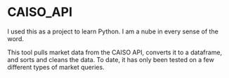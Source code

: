 # CAISO_API
I used this as a project to learn Python. I am a nube in every sense of the word.

This tool pulls market data from the CAISO API, converts it to a dataframe, and sorts and cleans the data. To date, it has only been tested on a few different types of market queries. 
